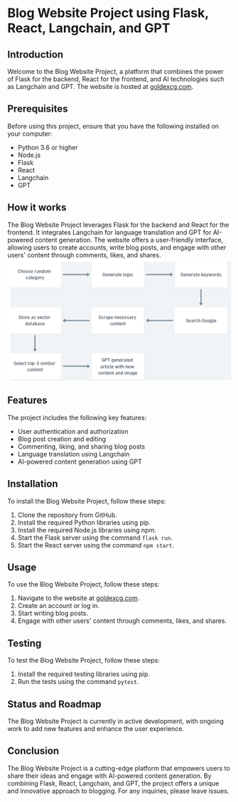 # Blog Website Project using Flask, React, Langchain, and GPT
## Introduction
Welcome to the Blog Website Project, a platform that combines the power of Flask for the backend, React for the frontend, and AI technologies such as Langchain and GPT. The website is hosted at [goldexcg.com](https://goldexcg.com/).
## Prerequisites
Before using this project, ensure that you have the following installed on your computer:
- Python 3.6 or higher
- Node.js
- Flask
- React
- Langchain
- GPT
## How it works
The Blog Website Project leverages Flask for the backend and React for the frontend. It integrates Langchain for language translation and GPT for AI-powered content generation. The website offers a user-friendly interface, allowing users to create accounts, write blog posts, and engage with other users' content through comments, likes, and shares.
![diagram](./diagram.PNG)
## Features
The project includes the following key features:
- User authentication and authorization
- Blog post creation and editing
- Commenting, liking, and sharing blog posts
- Language translation using Langchain
- AI-powered content generation using GPT
## Installation
To install the Blog Website Project, follow these steps:
1. Clone the repository from GitHub.
2. Install the required Python libraries using pip.
3. Install the required Node.js libraries using npm.
4. Start the Flask server using the command `flask run`.
5. Start the React server using the command `npm start`.
## Usage
To use the Blog Website Project, follow these steps:
1. Navigate to the website at [goldexcg.com](https://goldexcg.com/).
2. Create an account or log in.
3. Start writing blog posts.
4. Engage with other users' content through comments, likes, and shares.
## Testing
To test the Blog Website Project, follow these steps:
1. Install the required testing libraries using pip.
2. Run the tests using the command `pytest`.
## Status and Roadmap
The Blog Website Project is currently in active development, with ongoing work to add new features and enhance the user experience.
## Conclusion
The Blog Website Project is a cutting-edge platform that empowers users to share their ideas and engage with AI-powered content generation. By combining Flask, React, Langchain, and GPT, the project offers a unique and innovative approach to blogging. For any inquiries, please leave issues.